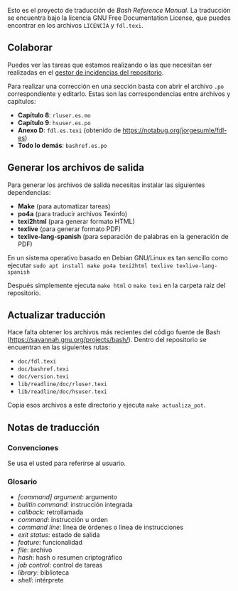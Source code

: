 Esto es el proyecto de traducción de *Bash Reference Manual*. La traducción se
encuentra bajo la licencia GNU Free Documentation License, que puedes encontrar
en los archivos `LICENCIA` y `fdl.texi`.

## Colaborar

Puedes ver las tareas que estamos realizando o las que necesitan ser
realizadas en el
[gestor de incidencias del repositorio](https://notabug.org/jorgesumle/bashrefes/issues).

Para realizar una corrección en una sección basta con abrir el archivo
`.po` correspondiente y editarlo. Estas son las correspondencias entre
archivos y capítulos:

- **Capítulo 8**: `rluser.es.mo`
- **Capítulo 9**: `hsuser.es.po`
- **Anexo D**: `fdl.es.texi` (obtenido de <https://notabug.org/jorgesumle/fdl-es>)
- **Todo lo demás**: `bashref.es.po`

## Generar los archivos de salida

Para generar los archivos de salida necesitas instalar las siguientes dependencias:
- **Make** (para automatizar tareas)
- **po4a** (para traducir archivos Texinfo)
- **texi2html** (para generar formato HTML)
- **texlive** (para generar formato PDF)
- **texlive-lang-spanish** (para separación de palabras en la generación de PDF)

En un sistema operativo basado en Debian GNU/Linux es tan sencillo como
ejecutar
`sudo apt install make po4a texi2html texlive texlive-lang-spanish`

Después simplemente ejecuta `make html` o `make texi` en la carpeta raíz del
repositorio.

## Actualizar traducción

Hace falta obtener los archivos más recientes del código fuente de Bash
(https://savannah.gnu.org/projects/bash/). Dentro del repositorio se encuentran
en las siguientes rutas:

- `doc/fdl.texi`
- `doc/bashref.texi`
- `doc/version.texi`
- `lib/readline/doc/rluser.texi`
- `lib/readline/doc/hsuser.texi`

Copia esos archivos a este directorio y ejecuta `make actualiza_pot`.

## Notas de traducción

### Convenciones

Se usa el usted para referirse al usuario.

### Glosario

- *[command] argument*: argumento
- *builtin command*: instrucción integrada
- *callback*: retrollamada
- *command*: instrucción u orden
- *command line*: línea de órdenes o línea de instrucciones
- *exit status*: estado de salida
- *feature*: funcionalidad
- *file*: archivo
- *hash*: hash o resumen criptográfico
- *job control*: control de tareas
- *library*: biblioteca
- *shell*: intérprete
